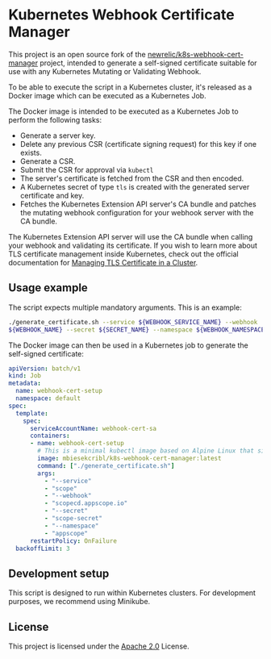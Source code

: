 # Kubernetes Webhook Certificate Manager

This project is an open source fork of the [newrelic/k8s-webhook-cert-manager](https://github.com/newrelic/k8s-webhook-cert-manager) project, intended to generate a self-signed certificate suitable for use with any Kubernetes Mutating or Validating Webhook.

To be able to execute the script in a Kubernetes cluster, it's released as a Docker image which can be executed as a Kubernetes Job. 

The Docker image is intended to be executed as a Kubernetes Job to perform the following tasks:

- Generate a server key.
- Delete any previous CSR (certificate signing request) for this key if one exists.
- Generate a CSR.
- Submit the CSR for approval via `kubectl`
- The server's certificate is fetched from the CSR and then encoded.
- A Kubernetes secret of type `tls` is created with the generated server certificate and key.
- Fetches the Kubernetes Extension API server's CA bundle and patches the mutating webhook configuration for your webhook server with the CA bundle. 

The Kubernetes Extension API server will use the CA bundle when calling your webhook and validating its certificate. If you wish to learn more about TLS certificate management inside Kubernetes, check out the official documentation for [Managing TLS Certificate in a Cluster](https://kubernetes.io/docs/tasks/tls/managing-tls-in-a-cluster/#create-a-certificate-signing-request-object-to-send-to-the-kubernetes-api).

## Usage example

The script expects multiple mandatory arguments. This is an example:

``` sh
./generate_certificate.sh --service ${WEBHOOK_SERVICE_NAME} --webhook
${WEBHOOK_NAME} --secret ${SECRET_NAME} --namespace ${WEBHOOK_NAMESPACE} 
```

The Docker image can then be used in a Kubernetes job to generate the self-signed certificate:

```yaml
apiVersion: batch/v1
kind: Job
metadata:
  name: webhook-cert-setup
  namespace: default
spec:
  template:
    spec:
      serviceAccountName: webhook-cert-sa
      containers:
      - name: webhook-cert-setup
        # This is a minimal kubectl image based on Alpine Linux that signs certificates using the k8s extension api server
        image: mbiesekcribl/k8s-webhook-cert-manager:latest
        command: ["./generate_certificate.sh"]
        args:
          - "--service"
          - "scope"
          - "--webhook"
          - "scopecd.appscope.io"
          - "--secret"
          - "scope-secret"
          - "--namespace"
          - "appscope"
      restartPolicy: OnFailure
  backoffLimit: 3
```


## Development setup

This script is designed to run within Kubernetes clusters. For development purposes, we recommend using Minikube.

## License

This project is licensed under the [Apache 2.0](http://apache.org/licenses/LICENSE-2.0.txt) License.

